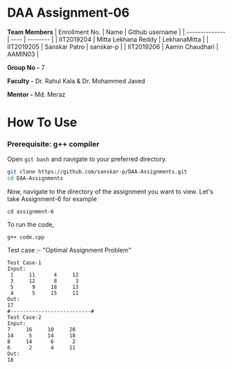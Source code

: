 
# DAA Assignment-06

**Team Members**
|   Enrollment No.  |   Name   | Github username |
|   --------------  |   ----   | -------- |
|    IIT2019204  |   Mitta Lekhana Reddy | LekhanaMitta |
|    IIT2019205  |   Sanskar Patro | sanskar-p | 
|    IIT2019206  |   Aamin Chaudhari | AAMIN03  |
<br>

**Group No -**  7

**Faculty -** Dr. Rahul Kala & Dr. Mohammed Javed

**Mentor -** Md. Meraz

# How To Use
### Prerequisite: g++ compiler
Open `git bash` and navigate to your preferred directory.
<br>

```sh
git clone https://github.com/sanskar-p/DAA-Assignments.git
cd DAA-Assignments
```
Now, navigate to the directory of the assignment you want to view. Let's take Assignment-6 for example

```
cd assignment-6
```
To run the code,
```
g++ code.cpp
```
Test case :-
"Optimal Assignment Problem"
```
Test Case-1
Input:
 1     11      4     12                                                                                                             
 3     12      8      3                                                                                                             
 5      9     18     13                                                                                                             
 4      5     15     11 
Out:
17
#--------------------------#
Test Case-2
Input:
7     16     10     20                                                                                                             
14     5     14     18                                                                                                             
8     14      6      2                                                                                                             
6      2      4     11                                                                                                             
Out:
18
```
